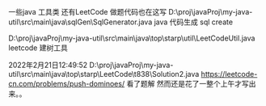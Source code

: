 
一些java 工具类 还有LeetCode 做题代码也在这写
D:\proj\javaProj\my-java-util\src\main\java\sqlGen\SqlGenerator.java
java 代码生成 sql create

D:\proj\javaProj\my-java-util\src\main\java\top\starp\util\LeetCodeUtil.java
leetcode 建树工具


2022年2月21日12:49:52
D:\proj\javaProj\my-java-util\src\main\java\top\starp\LeetCode\t838\Solution2.java
https://leetcode-cn.com/problems/push-dominoes/
看了题解 然而还是花了一整个上午才写出来。。

